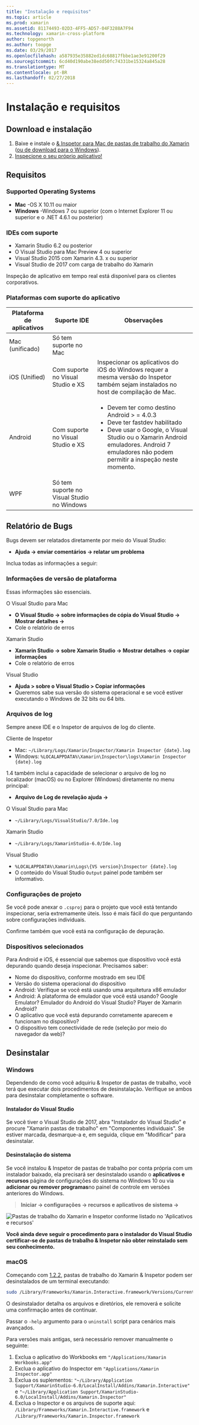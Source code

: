 ```yaml
---
title: "Instalação e requisitos"
ms.topic: article
ms.prod: xamarin
ms.assetid: 81174493-02D3-4FF5-AD57-04F3288A7F94
ms.technology: xamarin-cross-platform
author: topgenorth
ms.author: toopge
ms.date: 03/29/2017
ms.openlocfilehash: a587935e35882ed1dc68817fbbe1ae3e91200f29
ms.sourcegitcommit: 6cd40d190abe38edd50fc74331be15324a845a28
ms.translationtype: MT
ms.contentlocale: pt-BR
ms.lasthandoff: 02/27/2018
---
```

# <a name="installation-and-requirements"></a>Instalação e requisitos

<script> var inspectorOnLoad = (função) {var primaryTextBase = "Pastas de trabalho do Xamarin & Inspetor para"; var secondaryTextBase = "ou baixe para"; var inspectorDownloadUrlMac = "https://dl.xamarin.com/interactive/XamarinInteractive.pkg"; var inspectorDownloadUrlWin = "https://dl.xamarin.com/interactive/XamarinInteractive.msi";

  var aPrimary = document.getElementById("inspector-download-primary"); var aSecondary = document.getElementById("inspector-download-secondary");

  var aMac = aPrimary; var aWin = aSecondary; var macTextBase = primaryTextBase; var winTextBase = secondaryTextBase;

  if (/win/i.test(navigator.platform.toLowerCase())) { aMac = aSecondary; aWin = aPrimary; macTextBase = secondaryTextBase; winTextBase = primaryTextBase; }

  aMac.href = inspectorDownloadUrlMac; aMac.text = macTextBase + "Mac"; aWin.href = inspectorDownloadUrlWin; aWin.text = winTextBase + "Windows". };

document.addEventListener("DOMContentLoaded", inspectorOnLoad);
</script>

## <a name="download-and-installation"></a>Download e instalação

<ol>
  <li>Baixe e instale o <a href="https://dl.xamarin.com/interactive/XamarinInteractive.pkg" id="inspector-download-primary">& Inspetor para Mac de pastas de trabalho do Xamarin</a> (<a href="https://dl.xamarin.com/interactive/XamarinInteractive.msi" id="inspector-download-secondary">ou de download para o Windows</a>).
  </li>
  <li><a href="~/tools/inspector/inspect.md"> Inspecione o seu próprio aplicativo!</a>
    </li>
</ol>

## <a name="requirements"></a>Requisitos

### <a name="supported-operating-systems"></a>Supported Operating Systems

- **Mac** -OS X 10.11 ou maior
- **Windows** -Windows 7 ou superior (com o Internet Explorer 11 ou superior e o .NET 4.6.1 ou posterior)

### <a name="supported-ides"></a>IDEs com suporte

- Xamarin Studio 6.2 ou posterior
- O Visual Studio para Mac Preview 4 ou superior
- Visual Studio 2015 com Xamarin 4.3. x ou superior
- Visual Studio de 2017 com carga de trabalho do Xamarin

Inspeção de aplicativo em tempo real está disponível para os clientes corporativos.

<a name="supported-platforms" />

### <a name="supported-app-platforms"></a>Plataformas com suporte do aplicativo

<table>
<thead>
  <tr>
    <th>Plataforma de aplicativos</th>
    <th>Suporte IDE</th>
    <th>Observações</th>
  </tr>
</thead>
<tbody>
  <tr>
    <td>Mac (unificado)</td>
    <td>Só tem suporte no Mac</td>
    <td/>
  </tr>
  <tr>
    <td>iOS (Unified)</td>
    <td>Com suporte no Visual Studio e XS</td>
    <td>Inspecionar os aplicativos do iOS do Windows requer a mesma versão do Inspetor também sejam instalados no host de compilação de Mac.</td>
  </tr>
  <tr>
    <td>Android</td>
    <td>Com suporte no Visual Studio e XS</td>
    <td>
      <ul>
        <li>Devem ter como destino Android > = 4.0.3</li>
        <li>Deve ter fastdev habilitado</li>
        <li>Deve usar o Google, o Visual Studio ou o Xamarin Android emuladores. Android 7 emuladores não podem permitir a inspeção neste momento.</li>
      </ul>
    </td>
  </tr>
  <tr>
    <td>WPF</td>
    <td>Só tem suporte no Visual Studio no Windows</td>
    <td/>
  </tr>
</tbody>
</table>

<a name="reporting-bugs" />

## <a name="reporting-bugs"></a>Relatório de Bugs

Bugs devem ser relatados diretamente por meio do Visual Studio:

- **Ajuda → enviar comentários → relatar um problema**

Inclua todas as informações a seguir:

### <a name="platform-version-information"></a>Informações de versão de plataforma

Essas informações são essenciais.

O Visual Studio para Mac

- **O Visual Studio → sobre informações de cópia do Visual Studio → Mostrar detalhes →**
- Cole o relatório de erros

Xamarin Studio

- **Xamarin Studio → sobre Xamarin Studio → Mostrar detalhes → copiar informações**
- Cole o relatório de erros

Visual Studio

- **Ajuda > sobre o Visual Studio > Copiar informações**
- Queremos sabe sua versão do sistema operacional e se você estiver executando o Windows de 32 bits ou 64 bits.

### <a name="log-files"></a>Arquivos de log

Sempre anexe IDE e o Inspetor de arquivos de log do cliente.

Cliente de Inspetor

- Mac: `~/Library/Logs/Xamarin/Inspector/Xamarin Inspector {date}.log`
- Windows: `%LOCALAPPDATA%\Xamarin\Inspector\logs\Xamarin Inspector {date}.log`

1.4 também inclui a capacidade de selecionar o arquivo de log no localizador (macOS) ou no Explorer (Windows) diretamente no menu principal:

- **Arquivo de Log de revelação ajuda →**

O Visual Studio para Mac

- `~/Library/Logs/VisualStudio/7.0/Ide.log`

Xamarin Studio

- `~/Library/Logs/XamarinStudio-6.0/Ide.log`

Visual Studio

- `%LOCALAPPDATA%\Xamarin\Logs\{VS version}\Inspector {date}.log`
- O conteúdo do Visual Studio `Output` painel pode também ser informativo.

### <a name="project-settings"></a>Configurações de projeto

Se você pode anexar o `.csproj` para o projeto que você está tentando inspecionar, seria extremamente úteis. Isso é mais fácil do que perguntando sobre configurações individuais.

Confirme também que você está na configuração de depuração.

### <a name="selected-devices"></a>Dispositivos selecionados

Para Android e iOS, é essencial que sabemos que dispositivo você está depurando quando deseja inspecionar. Precisamos saber:

- Nome do dispositivo, conforme mostrado em seu IDE
- Versão do sistema operacional do dispositivo
- Android: Verifique se você está usando uma arquitetura x86 emulador
- Android: A plataforma de emulador que você está usando? Google Emulator? Emulador do Android do Visual Studio? Player de Xamarin Android?
- O aplicativo que você está depurando corretamente aparecem e funcionam no dispositivo?
- O dispositivo tem conectividade de rede (seleção por meio do navegador da web)?

[client-bugs]: https://github.com/Microsoft/workbooks/issues/new

## <a name="uninstall"></a>Desinstalar

### <a name="windows"></a>Windows

Dependendo de como você adquiriu & Inspetor de pastas de trabalho, você terá que executar dois procedimentos de desinstalação. Verifique se ambos para desinstalar completamente o software.

#### <a name="visual-studio-installer"></a>Instalador do Visual Studio

Se você tiver o Visual Studio de 2017, abra "Instalador do Visual Studio" e procure "Xamarin pastas de trabalho" em "Componentes individuais". Se estiver marcada, desmarque-a e, em seguida, clique em "Modificar" para desinstalar.

#### <a name="system-uninstall"></a>Desinstalação do sistema

Se você instalou & Inspetor de pastas de trabalho por conta própria com um instalador baixado, ela precisará ser desinstalado usando o **aplicativos e recursos** página de configurações do sistema no Windows 10 ou via **adicionar ou remover programas**no painel de controle em versões anteriores do Windows.

> **Iniciar → configurações → recursos e aplicativos de sistema →**

![](install-images/windows-remove.png "Pastas de trabalho do Xamarin e Inspetor conforme listado no 'Aplicativos e recursos'")

**Você ainda deve seguir o procedimento para o instalador do Visual Studio certificar-se de pastas de trabalho & Inspetor não obter reinstalado sem seu conhecimento.**

### <a name="macos"></a>macOS

Começando com [1.2.2](https://developer.xamarin.com/releases/interactive/interactive-1.2/), pastas de trabalho do Xamarin & Inspetor podem ser desinstalados de um terminal executando:

```bash
sudo /Library/Frameworks/Xamarin.Interactive.framework/Versions/Current/uninstall
```

O desinstalador detalha os arquivos e diretórios, ele removerá e solicite uma confirmação antes de continuar.

Passar o `-help` argumento para o `uninstall` script para cenários mais avançados.

Para versões mais antigas, será necessário remover manualmente o seguinte:

1. Exclua o aplicativo do Workbooks em `"/Applications/Xamarin Workbooks.app"`
2. Exclua o aplicativo do Inspector em `"Applications/Xamarin Inspector.app"`
2. Exclua os suplementos: `"~/Library/Application Support/XamarinStudio-6.0/LocalInstall/Addins/Xamarin.Interactive"` e `"~/Library/Application Support/XamarinStudio-6.0/LocalInstall/Addins/Xamarin.Inspector"`
3. Exclua o Inspector e os arquivos de suporte aqui: `/Library/Frameworks/Xamarin.Interactive.framework` e `/Library/Frameworks/Xamarin.Inspector.framework`

